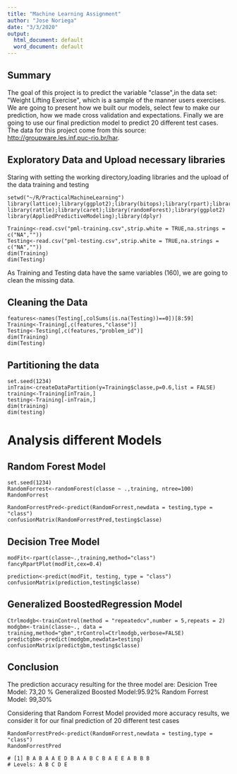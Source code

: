 ```yaml
---
title: "Machine Learning Assignment"
author: "Jose Noriega"
date: "3/3/2020"
output:
  html_document: default
  word_document: default
---
```


## Summary

The goal of this project is to predict the variable "classe",in the data set: "Weight Lifting Exercise", which is a sample of the manner users exercises. We are going to present how we built our models, select few to make our prediction, how we made cross validation and expectations. Finally we are going to use our final prediction model to predict 20 different test cases.
The data for this project come from this source: http://groupware.les.inf.puc-rio.br/har.

## Exploratory Data and Upload necessary libraries

Staring with setting the working directory,loading libraries and the upload of the data training and testing

```{r, message=FALSE, warning=FALSE}
setwd("~/R/PracticalMachineLearning")
library(lattice);library(ggplot2);library(bitops);library(rpart);library(rpart.plot)
library(rattle);library(caret);library(randomForest);library(ggplot2)
library(AppliedPredictiveModeling);library(dplyr)

Training<-read.csv("pml-training.csv",strip.white = TRUE,na.strings = c("NA",""))
Testing<-read.csv("pml-testing.csv",strip.white = TRUE,na.strings = c("NA",""))
dim(Training)
dim(Testing)
```
As Training and Testing data have the same variables (160), we are going to clean the missing data.

## Cleaning the Data

```{r}
features<-names(Testing[,colSums(is.na(Testing))==0])[8:59]
Training<-Training[,c(features,"classe")]
Testing<-Testing[,c(features,"problem_id")]
dim(Training)
dim(Testing)
```

## Partitioning the data

```{r}
set.seed(1234)
inTrain<-createDataPartition(y=Training$classe,p=0.6,list = FALSE)
training<-Training[inTrain,]
testing<-Training[-inTrain,]
dim(training)
dim(testing)
```

# Analysis different Models

## Random Forest Model
```{r}
set.seed(1234)
RandomForrest<-randomForest(classe ~ .,training, ntree=100)
RandomForrest

RandomForrestPred<-predict(RandomForrest,newdata = testing,type = "class")
confusionMatrix(RandomForrestPred,testing$classe)
```

## Decision Tree Model

```{r}
modFit<-rpart(classe~.,training,method="class")
fancyRpartPlot(modFit,cex=0.4)

prediction<-predict(modFit, testing, type = "class")
confusionMatrix(prediction,testing$classe)
```

## Generalized BoostedRegression Model
```{r}
Ctrlmodgb<-trainControl(method = "repeatedcv",number = 5,repeats = 2)
modgbm<-train(classe~., data = training,method="gbm",trControl=Ctrlmodgb,verbose=FALSE)
predictgbm<-predict(modgbm,newdata=testing)
confusionMatrix(predictgbm,testing$classe)
```

## Conclusion

The prediction accuracy resulting for the three model are:
Desicion Tree Model: 73,20 %
Generalized Boosted Model:95.92%
Random Forrest Model: 99,30%

Considering that Random Forrest Model provided more accuracy results, we consider it for our final 
prediction of 20 different test cases

```{r, results=FALSE}
RandomForrestPred<-predict(RandomForrest,newdata = testing,type = "class")
RandomForrestPred
```
```{r}
# [1] B A B A A E D B A A B C B A E E A B B B
# Levels: A B C D E
```
 






